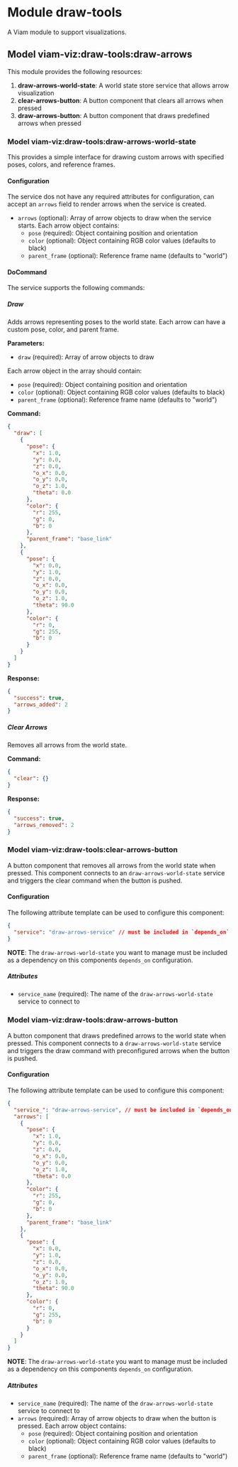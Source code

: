 # Module draw-tools

A Viam module to support visualizations.

## Model viam-viz:draw-tools:draw-arrows

This module provides the following resources:

1. **draw-arrows-world-state**: A world state store service that allows arrow visualization
2. **clear-arrows-button**: A button component that clears all arrows when pressed
3. **draw-arrows-button**: A button component that draws predefined arrows when pressed

### Model viam-viz:draw-tools:draw-arrows-world-state

This provides a simple interface for drawing custom arrows with specified poses, colors, and reference frames.

#### Configuration

The service dos not have any required attributes for configuration, can accept an `arrows` field to render arrows
when the service is created.

- `arrows` (optional): Array of arrow objects to draw when the service starts. Each arrow object contains:
  - `pose` (required): Object containing position and orientation
  - `color` (optional): Object containing RGB color values (defaults to black)
  - `parent_frame` (optional): Reference frame name (defaults to "world")

#### DoCommand

The service supports the following commands:

##### Draw

Adds arrows representing poses to the world state. Each arrow can have a custom pose, color, and parent frame.

**Parameters:**

- `draw` (required): Array of arrow objects to draw

Each arrow object in the array should contain:

- `pose` (required): Object containing position and orientation
- `color` (optional): Object containing RGB color values (defaults to black)
- `parent_frame` (optional): Reference frame name (defaults to "world")

**Command:**

```json
{
  "draw": [
    {
      "pose": {
        "x": 1.0,
        "y": 0.0,
        "z": 0.0,
        "o_x": 0.0,
        "o_y": 0.0,
        "o_z": 1.0,
        "theta": 0.0
      },
      "color": {
        "r": 255,
        "g": 0,
        "b": 0
      },
      "parent_frame": "base_link"
    },
    {
      "pose": {
        "x": 0.0,
        "y": 1.0,
        "z": 0.0,
        "o_x": 0.0,
        "o_y": 0.0,
        "o_z": 1.0,
        "theta": 90.0
      },
      "color": {
        "r": 0,
        "g": 255,
        "b": 0
      }
    }
  ]
}
```

**Response:**

```json
{
  "success": true,
  "arrows_added": 2
}
```

##### Clear Arrows

Removes all arrows from the world state.

**Command:**

```json
{
  "clear": {}
}
```

**Response:**

```json
{
  "success": true,
  "arrows_removed": 2
}
```

### Model viam-viz:draw-tools:clear-arrows-button

A button component that removes all arrows from the world state when pressed. This component connects to an `draw-arrows-world-state` service and triggers the clear command when the button is pushed.

#### Configuration

The following attribute template can be used to configure this component:

```json
{
  "service": "draw-arrows-service" // must be included in `depends_on`
}
```

**NOTE**: The `draw-arrows-world-state` you want to manage must be included as a dependency on this components `depends_on` configuration.

##### Attributes

- `service_name` (required): The name of the `draw-arrows-world-state` service to connect to

### Model viam-viz:draw-tools:draw-arrows-button

A button component that draws predefined arrows to the world state when pressed. This component connects to a `draw-arrows-world-state` service and triggers the draw command with preconfigured arrows when the button is pushed.

#### Configuration

The following attribute template can be used to configure this component:

```json
{
  "service_": "draw-arrows-service", // must be included in `depends_on`
  "arrows": [
    {
      "pose": {
        "x": 1.0,
        "y": 0.0,
        "z": 0.0,
        "o_x": 0.0,
        "o_y": 0.0,
        "o_z": 1.0,
        "theta": 0.0
      },
      "color": {
        "r": 255,
        "g": 0,
        "b": 0
      },
      "parent_frame": "base_link"
    },
    {
      "pose": {
        "x": 0.0,
        "y": 1.0,
        "z": 0.0,
        "o_x": 0.0,
        "o_y": 0.0,
        "o_z": 1.0,
        "theta": 90.0
      },
      "color": {
        "r": 0,
        "g": 255,
        "b": 0
      }
    }
  ]
}
```

**NOTE**: The `draw-arrows-world-state` you want to manage must be included as a dependency on this components `depends_on` configuration.

##### Attributes

- `service_name` (required): The name of the `draw-arrows-world-state` service to connect to
- `arrows` (required): Array of arrow objects to draw when the button is pressed. Each arrow object contains:
  - `pose` (required): Object containing position and orientation
  - `color` (optional): Object containing RGB color values (defaults to black)
  - `parent_frame` (optional): Reference frame name (defaults to "world")
